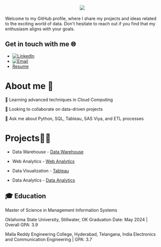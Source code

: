 
<h1 align="center" style="color: red;">
    <img src="https://readme-typing-svg.herokuapp.com/?font=Righteous&size=35&center=true&vCenter=true&width=500&height=70&duration=4000&lines=Hi+There!+👋;+I'm+Rishitha+Ganagoni!;" />
</h1>

Welcome to my GitHub profile, where I share my projects and ideas related to the exciting world of data. Don't hesitate to reach out if you find that my enthusiasm aligns with your goals.

## Get in touch with me 🌐

- [![LinkedIn](https://img.shields.io/badge/LinkedIn-Connect-blue?style=for-the-badge&logo=linkedin)](https://www.linkedin.com/in/rishitha-ganagoni/)
- [![Email](https://img.shields.io/badge/Email-Contact%20Me-brightgreen?style=for-the-badge&logo=gmail)](mailto:ganagonirishitha@gmail.com)
- [Resume](<Link_to_Your_Resume>)

# About me 🚀
🌱 Learning advanced techniques in Cloud Computing

👯 Looking to collaborate on data-driven projects

💬 Ask me about Python, SQL, Tableau, SAS Viya, and ETL processes

# Projects👩‍🏭

- Data Warehouse - [Data Warehouse](https://github.com/RishithaGanagoni/Data-Warehousing)
- Web Analytics - [Web Analytics](https://github.com/RishithaGanagoni/Web-Analytics)
- Data Visualization - [Tableau](https://public.tableau.com/app/profile/rishitha.ganagoni/vizzes)
                     
- Data Analytics - [Data Analytics](https://github.com/RishithaGanagoni/Data-Analytics)

  
## 🎓 Education

Master of Science in Management Information Systems

Oklahoma State University, Stillwater, OK
Graduation Date: May 2024 | Overall GPA: 3.9

Malla Reddy Engineering College, Hyderabad, Telangana, India
Electronics and Communication Engineering | GPA: 3.7




